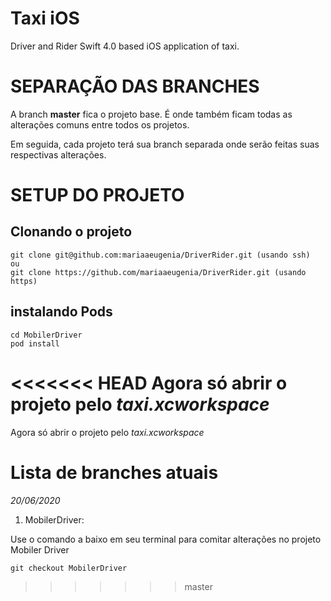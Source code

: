 # Taxi iOS
Driver and Rider Swift 4.0 based iOS application of taxi.


# SEPARAÇÃO DAS BRANCHES

A branch **master** fica o projeto base. É onde também ficam todas as alterações comuns entre todos os projetos. 

Em seguida, cada projeto terá sua branch separada onde serão feitas suas respectivas alterações. 

# SETUP DO PROJETO

## Clonando o projeto
```
git clone git@github.com:mariaaeugenia/DriverRider.git (usando ssh)
ou
git clone https://github.com/mariaaeugenia/DriverRider.git (usando https)
```
 
 ## instalando Pods

 ```
 cd MobilerDriver
 pod install
 ```

<<<<<<< HEAD
 Agora só abrir o projeto pelo _taxi.xcworkspace_
=======
 Agora só abrir o projeto pelo _taxi.xcworkspace_
 
 # Lista de branches atuais
 
 _20/06/2020_
 
 1. MobilerDriver:
 
 Use o comando a baixo em seu terminal para comitar alterações no projeto Mobiler Driver
 ```
 git checkout MobilerDriver
 ```
 
 
>>>>>>> master
